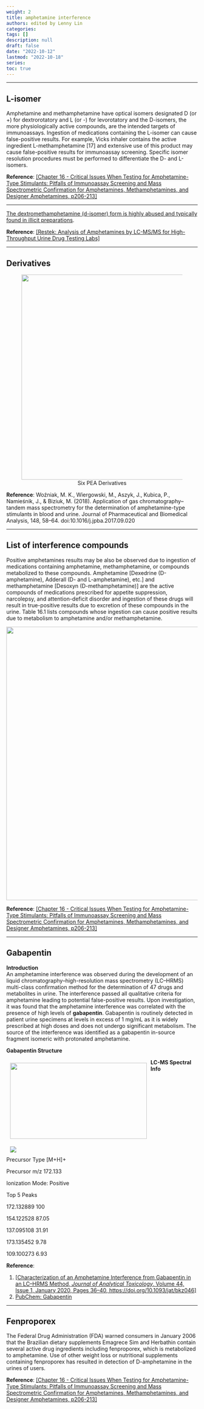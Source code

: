 ```yaml
---
weight: 2
title: amphetamine interference
authors: edited by Lenny Lin
categories: 
tags: []
description: null
draft: false
date: "2022-10-12"
lastmod: "2022-10-18"
series: 
toc: true
---
```


<!--more-->
---

## L-isomer

Amphetamine and methamphetamine have optical isomers designated D (or +) for dextrorotatory and L (or -) for levorotatory and the D-isomers, the more physiologically active compounds, are the intended targets of immunoassays. Ingestion of medications containing the L-isomer can cause false-positive results. For example, Vicks inhaler contains the active ingredient L-methamphetamine [17] and extensive use of this product may cause false-positive results for immunoassay screening. Specific isomer resolution procedures must be performed to differentiate the D- and L-isomers.

**Reference**: <a href = "https://www.sciencedirect.com/book/9780128156070/critical-issues-in-alcohol-and-drugs-of-abuse-testing" target="_blank" rel="noopener noreferrer">[Chapter 16 - Critical Issues When Testing for Amphetamine-Type Stimulants: Pitfalls of Immunoassay Screening and Mass Spectrometric Confirmation for Amphetamines, Methamphetamines, and Designer Amphetamines, p206-213]</a>

---

<u>The dextromethamphetamine (d-isomer) form is highly abused and typically found in illicit preparations</u>.

**Reference**: <a href = "https://www.restek.com/globalassets/pdfs/literature/cfan3052a-unv.pdf" target="_blank" rel="noopener noreferrer">[Restek: Analysis of Amphetamines by LC-MS/MS for High-Throughput Urine Drug Testing Labs]</a>

---

## Derivatives

<figure>
  <center><img width = "540" src = "/docs/images/Screenshot 2022-10-17 230600.png"/></center>
  <figcaption><center>Six PEA Derivatives</center></figcaption>
</figure>

**Reference**: Woźniak, M. K., Wiergowski, M., Aszyk, J., Kubica, P., Namieśnik, J., & Biziuk, M. (2018). Application of gas chromatography–tandem mass spectrometry for the determination of amphetamine-type stimulants in blood and urine. Journal of Pharmaceutical and Biomedical Analysis, 148, 58–64. doi:10.1016/j.jpba.2017.09.020

---

## List of interference compounds

Positive amphetamines results may be also be observed due to ingestion of medications containing amphetamine, methamphetamine, or compounds metabolized to these compounds. Amphetamine [Dexedrine (D-amphetamine), Adderall (D- and L-amphetamine), etc.] and methamphetamine [Desoxyn (D-methamphetamine)] are the active compounds of medications prescribed for appetite suppression, narcolepsy, and attention-deficit disorder and ingestion of these drugs will result in true-positive results due to excretion of these compounds in the urine. Table 16.1 lists compounds whose ingestion can cause positive results due to metabolism to amphetamine and/or methamphetamine.  

<img width ="720" height= auto src = "/docs/images/Screenshot 2022-10-13 223026.png" />

**Reference**: <a href = "https://www.sciencedirect.com/book/9780128156070/critical-issues-in-alcohol-and-drugs-of-abuse-testing" target="_blank" rel="noopener noreferrer">[Chapter 16 - Critical Issues When Testing for Amphetamine-Type Stimulants: Pitfalls of Immunoassay Screening and Mass Spectrometric Confirmation for Amphetamines, Methamphetamines, and Designer Amphetamines, p206-213]</a>

---

## Gabapentin

**Introduction**  
An amphetamine interference was observed during the development of an liquid chromatography–high-resolution mass spectrometry (LC–HRMS) multi-class confirmation method for the determination of 47 drugs and metabolites in urine. The interference passed all qualitative criteria for amphetamine leading to potential false-positive results. Upon investigation, it was found that the amphetamine interference was correlated with the presence of high levels of **gabapentin**. Gabapentin is routinely detected in patient urine specimens at levels in excess of 1 mg/mL as it is widely prescribed at high doses and does not undergo significant metabolism. The source of the interference was identified as a gabapentin in-source fragment isomeric with protonated amphetamine.  

**Gabapentin Structure**  
<div class = "row">
<img width ="360" height= "200" src = "/docs/images/Gabapentin_500.png" style ="float: left" HSPACE="10" VSPACE="10"/>
</div>

**LC-MS Spectral Info**  

<div class = "row">
  <div class= "column_right" style="width:360px;">
  <img src = "/docs/images/msms_gabapentin.svg" HSPACE="10" VSPACE="10"/>  
</div>
Precursor Type	[M+H]+  

Precursor m/z	172.133  

Ionization Mode:	Positive  

Top 5 Peaks	 

172.132889 100

154.122528 87.05

137.095108 31.91

173.135452 9.78

109.100273 6.93
</div>  

**Reference**:   
1. <a href ="https://academic.oup.com/jat/article/44/1/36/5520601" target="_blank" rel="noopener noreferrer">[Characterization of an Amphetamine Interference from Gabapentin in an LC–HRMS Method, <i>Journal of Analytical Toxicology</i>, Volume 44, Issue 1, January 2020, Pages 36–40, https://doi.org/10.1093/jat/bkz046]</a>
2. <a href = "https://pubchem.ncbi.nlm.nih.gov/compound/3446" target="_blank" rel="noopener noreferrer">PubChem: Gabapentin</a>

---

## Fenproporex  

The Federal Drug Administration (FDA) warned consumers in January 2006 that the Brazilian dietary supplements Emagrece Sim and Herbathin contain several active drug ingredients including fenproporex, which is metabolized to amphetamine. Use of other weight loss or nutritional supplements containing fenproporex has resulted in detection of D-amphetamine in the urines of users. 

**Reference**: <a href = "https://www.sciencedirect.com/book/9780128156070/critical-issues-in-alcohol-and-drugs-of-abuse-testing" target="_blank" rel="noopener noreferrer">[Chapter 16 - Critical Issues When Testing for Amphetamine-Type Stimulants: Pitfalls of Immunoassay Screening and Mass Spectrometric Confirmation for Amphetamines, Methamphetamines, and Designer Amphetamines, p206-213]</a>
